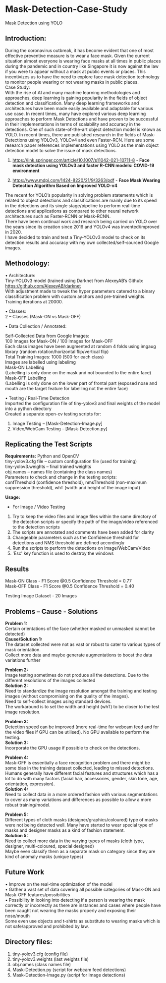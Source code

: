 # Mask-Detection-Case-Study
Mask Detection using YOLO

## Introduction:
During the coronavirus outbreak, it has become evident that one of most effective preventive measure is to wear a face mask. Given the current situation almost everyone is wearing face masks at all times in public places during the pandemic and in country like Singapore it is now against the law if you were to appear without a mask at public events or places.
This incentivizes us to have the need to explore face mask detection technology to monitor people wearing or not wearing masks in public places.     
Case Study:  
With the rise of AI and many machine learning methodologies and approaches, deep learning is gaining popularity in the fields of object detection and classification. Many deep learning frameworks and architectures have been made easily available and adaptable for various use case.
In recent times, many have explored various deep learning approaches to perform Mask Detections and have proven to be successful in their implementations in terms of scalability and accuracy in the detections. One of such state-of-the-art object detection model is known as YOLO. 
In recent times, there are published research in the fields of Mask-Detections using YOLOv3, YOLOv4 and even Faster-RCN. Here are some research paper references implementations using YOLO as the main object detection model to solve the issue of mask detections.  

1.	https://link.springer.com/article/10.1007/s11042-021-10711-8 - **Face mask detection using YOLOv3 and faster R-CNN models: COVID-19 environment**  

2.	https://www.mdpi.com/1424-8220/21/9/3263/pdf - **Face Mask Wearing Detection Algorithm Based on Improved YOLO-v4**  

The recent for YOLO’s popularity in solving problem statements which is related to object detections and classifications are mainly due to its speed in the detections and its single stage/pipeline to perform real-time detections and applications as compared to other neural network architectures such as Faster-RCNN or Mask-RCNN.   
There have been continual work and research being carried on YOLO over the years since its creation since 2016 and YOLOv4 was invented/improved in 2020.  
I have decided to train and test a Tiny-YOLOv3 model to check on its detection results and accuracy with my own collected/self-sourced Google images. 


## Methodology:
•	Architecture:   
Tiny-YOLOv3 model (trained using Darknet from AlexeyAB’s Github:  https://github.com/AlexeyAB/darknet  
With adjustment made to tweak the hyper parameters catered to a binary classification problem with custom anchors and pre-trained weights.  
Training iterations at 20000.  

•	Classes:  
2 – Classes (Mask-ON vs Mask-OFF)

•	Data Collection / Annotated:

Self-Collected Data from Google Images:   
100 Images for Mask-ON / 100 Images for Mask-OFF   
Each class images have been augmented at random 4 folds using imgaug library (random rotation/horizontal flip/vertical flip)   
Total Training Images: 1000 (500 for each class)  
Images are labelled using labelimg  
Mask-ON Labelling  
(Labelling is only done on the mask and not bounded to the entire face)  
Mask-OFF Labelling  
(Labelling is only done on the lower part of frontal part (exposed nose and mouth are the target feature for labelling not the entire face)  

•	Testing / Real-Time Detection  
Imported the configuration file of tiny-yolov3 and final weights of the model into a python directory   
Created a separate open-cv testing scripts for:  
1.	Image Testing – [Mask-Detection-Image.py]  
2.	Video/WebCam Testing – [Mask-Detection.py]  

## Replicating the Test Scripts
**Requirements:**
Python and OpenCV   
tiny-yolov3.cfg file – custom configuration file (used for training)   
tiny-yolov3.weights – final trained weights   
obj.names – names file (containing the class names)  
Parameters to check and change in the testing scripts:  
confThreshold (confidence threshold), nmsThreshold (non-maximum suppression threshold), whT (width and height of the image input)

**Usage:**  
- For Image / Video Testing  
1. Try to keep the video files and image files within the same directory of the detection scripts or specify the path of the image/video referenced to the detection scripts  
2. The scripts are annotated and comments have been added for clarity   
3. Changeable parameters such as the Confidence threshold for detections and NMS threshold are defined accordingly
4. Run the scripts to perform the detections on Image/WebCam/Video 
5. 'Esc' key function is used to destroy the windows 

## Results  

Mask-ON Class - F1 Score @0.5 Confidence Threshold = 0.77  
Mask-OFF Class - F1 Score @0.5 Confidence Threshold = 0.40  

Testing Image Dataset - 20 Images  

## Problems – Cause - Solutions

**Problem 1:**  
Certain orientations of the face (whether masked or unmasked cannot be detected)  	
**Cause/Solution 1:**  
The dataset collected were not as vast or robust to cater to various types of mask orientation.  	
Collect more data and maybe generate augmentations to boost the data variations further   

**Problem 2:**  
Image testing sometimes do not produce all the detections.	Due to the different resolutions of the images collected   	
**Solution 2:**  
Need to standardize the image resolution amongst the training and testing images (without compromising on the quality of the images).   
Need to self-collect images using standard devices.   
The workaround is to set the width and height (whT) to be closer to the test image resolution.   

**Problem 3:**  
Detection speed can be improved (more real-time for webcam feed and for the video files if GPU can be utilised).	No GPU available to perform the testing.   	
**Solution 3:**  
Incorporate the GPU usage if possible to check on the detections.  


**Problem 4:**  
Mask-OFF is essentially a face recognition problem and there might be some bias in the training dataset collected, leading to missed detections.	Humans generally have different facial features and structures which has a lot to do with many factors  (facial hair, accessories, gender, skin tone, age, orientation, expression).  
**Solution 4:**  
Need to collect data in a more ordered fashion with various segmentations to cover as many variations and differences as possible to allow a more robust training/model.  

**Problem 5:**  
Different types of cloth masks (designer/graphics/coloured) type of masks were not being detected well.	Many have started to wear special type of masks and designer masks as a kind of fashion statement.   	
**Solution 5:**  
Need to collect more data in the varying types of masks (cloth type, designer, multi-coloured, special designed)  
Maybe even classify them as a separate mask on category since they are kind of anomaly masks (unique types)  



## Future Work
•	Improve on the real-time optimization of the model  
•	Gather a vast set of data covering all possible categories of Mask-ON and Mask-OFF features/possibilities  
•	Possibility in looking into detecting if a person is wearing the mask correctly or incorrectly as there are instances and cases where people have been caught not wearing the masks properly and exposing their nose/mouth   
Some even use objects and t-shirts as substitute to wearing masks which is not safe/approved and prohibited by law.   

## Directory files:
1.	tiny-yolov3.cfg (config file)  
2.	tiny-yolov3.weights (last weights file)  
3.	obj.names (class names file)  
4.	Mask-Detection.py (script for webcam feed detections)  
5.	Mask-Detection-Image.py (script for Image detections)  
